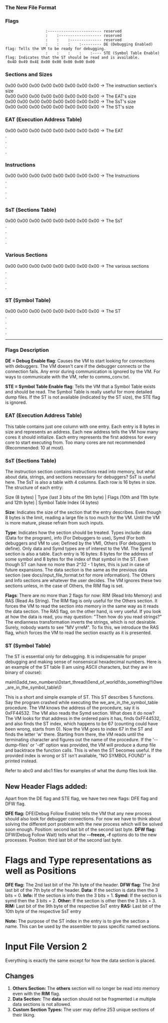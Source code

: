 ### The New File Format

### Flags
                      :------------------------ reserved
                      :    :------------------- reserved
                      :    :    :-------------- reserved
                      :    :    :    :--------- DE (Debugging Enabled) flag: Tells the VM to be ready for debugging.
                      :    :    :    :    :---- STE (Symbol Table Enable) flag: Indicates that the ST should be read and is available.
     0x4D 0x49 0x4E 0x00 0x00 0x00 0x00 0x00

### Sections and Sizes
0x00 0x00 0x00 0x00 0x00 0x00 0x00 0x00 -> The instruction section's size\
0x00 0x00 0x00 0x00 0x00 0x00 0x00 0x00 -> The EAT's size\
0x00 0x00 0x00 0x00 0x00 0x00 0x00 0x00 -> The SsT's size\
0x00 0x00 0x00 0x00 0x00 0x00 0x00 0x00 -> The ST's size

### EAT (Execution Address Table)
0x00 0x00 0x00 0x00 0x00 0x00 0x00 0x00 -> The EAT\
.\
.\
.\
.

### Instructions
0x00 0x00 0x00 0x00 0x00 0x00 0x00 0x00 -> The Instructions\
.\
.\
.\
.

### SsT (Sections Table)
0x00 0x00 0x00 0x00 0x00 0x00 0x00 0x00 -> The SsT\
.\
.\
.\
.

### Various Sections
0x00 0x00 0x00 0x00 0x00 0x00 0x00 0x00 -> The various sections\
.\
.\
.\
.

### ST (Symbol Table)
0x00 0x00 0x00 0x00 0x00 0x00 0x00 0x00 -> The ST\
.\
.\
.\
.

-------------------------------------------------------------------------------------------------------------

### Flags Description
**DE = Debug Enable flag**: Causes the VM to start looking for connections with debuggers. The VM doesn't care if the debugger connects or the connection fails. Any error during communication is ignored by the VM. For ways to communicate with the VM, refer to comms_conv.txt.

**STE = Symbol Table Enable flag**: Tells the VM that a Symbol Table exists and should be read. The Symbol Table is really useful for more detailed dump files. If the ST is not available (indicated by the ST size), the STE flag is ignored.

### EAT (Execution Address Table)
This table contains just one column with one entry. Each entry is 8 bytes in size and represents an address. Each new address tells the VM how many cores it should initialize. Each entry represents the first address for every core to start executing from. Too many cores are not recommended (Recommended: 10 at most).

### SsT (Sections Table)
The instruction section contains instructions read into memory, but what about data, strings, and sections necessary for debuggers? SsT is useful here. The SsT is also a table with 4 columns. Each row is 16 bytes in size. The structure of each entry:

Size (8 bytes) | Type (last 3 bits of the 9th byte) | Flags (10th and 11th byte and 12th byte) | Symbol Table Index (4 bytes)

**Size**: Indicates the size of the section that the entry describes. Even though 8 bytes is the limit, reading a large file is too much for the VM. Until the VM is more mature, please refrain from such inputs.

**Type**: Indicates how the section should be treated. Types include: data (Data for the program), info (For Debuggers to use), Symd (For both debuggers and VM to use; Defined by the VM), Others (For debuggers to define). Only data and Symd types are of interest to the VM. The Symd section is also a table. Each entry is 16 bytes: 8 bytes for the address of some symbol and 8 bytes for the index of that symbol in the ST. Even though ST can have no more than 2^32 - 1 bytes, this is just in case of future expansions. The data section is the same as the previous data section (see docs/input_file_format.txt for more information). The Others and Info sections are whatever the user decides. The VM ignores these two sections unless, in the case of Others, the RIM flag is set.

**Flags**:
There are no more than 2 flags for now: RIM (Read Into Memory) and RAS (Read As String). The RIM flag is only useful for the Others section. It forces the VM to read the section into memory in the same way as it reads the data section. The RAS flag, on the other hand, is very useful. If you look at how the data is read, you may question: "Then how do you read strings?" The endianness transformation inverts the strings, which is not desirable. Surely, nobody wants to see "MV yrreM". To fix this, we introduce the RAS flag, which forces the VM to read the section exactly as it is presented.

### ST (Symbol Table)
The ST is essential only for debugging. It is indispensable for proper debugging and making sense of nonsensical hexadecimal numbers. Here is an example of the ST table (I am using ASCII characters, but they are in binary of course):

main\0add_two_numbers\0start_thread\0end_of_world!!do_something!!\0we_are_in_the_symbol_table\0

This is a short and simple example of ST. This ST describes 5 functions. Say the program crashed while executing the we_are_in_the_symbol_table procedure. The VM knows the address of the procedure, say it is 0xFF44532. The VM also reads the Symd section. What does it do now? The VM looks for that address in the ordered pairs it has, finds 0xFF44532, and also finds the ST index, which happens to be 67 (counting could have been wrong, starts from 0). Now the VM goes to index 67 in the ST and finds the letter 'w' there. Starting from there, the VM reads until the terminating character and figures out the name of the procedure. If the '--dump-files' or '-df' option was provided, the VM will produce a dump file and backtrace the function calls. This is when the ST becomes useful. If the provided index is wrong or ST isn't available, "NO SYMBOL FOUND" is printed instead.

Refer to abc0 and abc1 files for examples of what the dump files look like.

## New Header Flags added:
Apart from the DE flag and STE flag, we have two new flags: DFE flag and DFW flag.

**DFE flag:** DFE\(Debug Follow Enable\) tells the VM that any new process should also look for debugger connections. For now we have to think about solving the different port problem with the new process which will be solved soon enough.
Position: second last bit of the second last byte.
**DFW flag:** DFW\(Debug Follow Wait) tells what the **--freeze, -f** options do to the new processes. 
Position: third last bit of the second last byte.

# Flags and Type representations as well as Positions
**DFE flag:** The 2nd last bit of the 7th byte of the header.
**DFW flag:** The 3nd last bit of the 7th byte of the header.
**Data:** If the section is data then the 3 bits = 0. 
**Info:** If the section is info then the 3 bits = 1. 
**Symd:** If the section is symd then the 3 bits = 2. 
**Other:** If the section is other then the 3 bits = 3.
**RIM:** Last bit of the 9th byte of the respective SsT entry 
**RAS:** Last bit of the 10th byte of the respective SsT entry 

**Note:** The purpose of the ST index in the entry is to give the section a name. This can be used by the assembler to pass specific named sections.

# Input File Version 2
Everything is exactly the same except for how the data section is placed.

## Changes
1. **Others Section:** The __others__ section will no longer be read into memory even with the __RIM__ flag.
2. **Data Section:** The __data__ section should not be fragmented i.e multiple data sections is not allowed.
3. **Custom Section Types:** The user may define 253 unique sections of their liking.